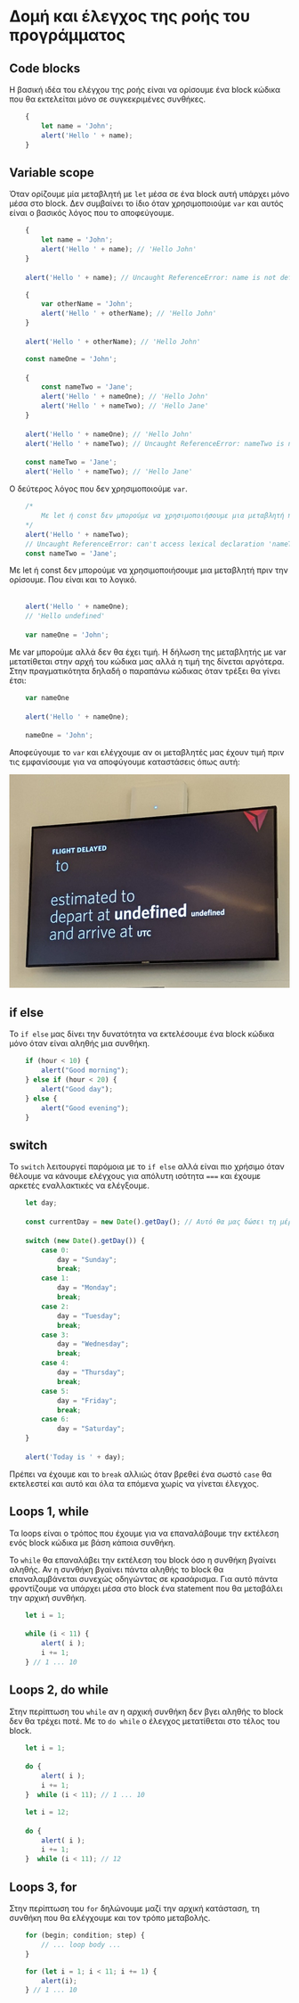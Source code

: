 # Δομή και έλεγχος της ροής του προγράμματος

## Code blocks

Η βασική ιδέα του ελέγχου της ροής είναι να ορίσουμε ένα block κώδικα που θα εκτελείται μόνο σε συγκεκριμένες συνθήκες.

```js
    {
        let name = 'John';
        alert('Hello ' + name);
    }
```

## Variable scope

Όταν ορίζουμε μία μεταβλητή με `let` μέσα σε ένα block αυτή υπάρχει μόνο μέσα στο block.
Δεν συμβαίνει το ίδιο όταν χρησιμοποιούμε `var` και αυτός είναι ο βασικός λόγος που το αποφεύγουμε.

```js
    {
        let name = 'John';
        alert('Hello ' + name); // 'Hello John'
    }

    alert('Hello ' + name); // Uncaught ReferenceError: name is not defined
```


```js
    {
        var otherName = 'John';
        alert('Hello ' + otherName); // 'Hello John'
    }

    alert('Hello ' + otherName); // 'Hello John'
```

```js
    const nameOne = 'John';

    {
        const nameTwo = 'Jane';
        alert('Hello ' + nameOne); // 'Hello John'
        alert('Hello ' + nameTwo); // 'Hello Jane'
    }

    alert('Hello ' + nameOne); // 'Hello John'
    alert('Hello ' + nameTwo); // Uncaught ReferenceError: nameTwo is not defined

    const nameTwo = 'Jane';
    alert('Hello ' + nameTwo); // 'Hello Jane'

```

Ο δεύτερος λόγος που δεν χρησιμοποιούμε `var`.

```js
    /*
        Με let ή const δεν μπορούμε να χρησιμοποιήσουμε μια μεταβλητή πριν την ορίσουμε.
    */
    alert('Hello ' + nameTwo);
    // Uncaught ReferenceError: can't access lexical declaration 'nameTwo' before initialization
    const nameTwo = 'Jane';  
```

Με let ή const δεν μπορούμε να χρησιμοποιήσουμε μια μεταβλητή πριν την ορίσουμε. Που είναι και το λογικό.

```js

    alert('Hello ' + nameOne);
    // 'Hello undefined'

    var nameOne = 'John'; 
```

Με var μπορούμε αλλά δεν θα έχει τιμή. Η δήλωση της μεταβλητής με var μετατίθεται στην αρχή του κώδικα μας αλλά η τιμή της δίνεται αργότερα.
Στην πραγματικότητα δηλαδή ο παραπάνω κώδικας όταν τρέξει θα γίνει έτσι:

```js
    var nameOne

    alert('Hello ' + nameOne);

    nameOne = 'John'; 
```

Αποφεύγουμε το `var` και ελέγχουμε αν οι μεταβλητές μας έχουν τιμή πριν τις εμφανίσουμε για να αποφύγουμε καταστάσεις όπως αυτή:

![Screen with code errors](/images/screen-with-error.jpg "Screen with code errors")

## if else

Το `if else` μας δίνει την δυνατότητα να εκτελέσουμε ένα block κώδικα μόνο όταν είναι αληθής μια συνθήκη.

```js
    if (hour < 10) {
        alert("Good morning");
    } else if (hour < 20) {
        alert("Good day");
    } else {
        alert("Good evening");
    } 
```

## switch

Το `switch` λειτουργεί παρόμοια με το `if else` αλλά είναι πιο χρήσιμο όταν θέλουμε να κάνουμε ελέγχους για απόλυτη ισότητα `===` και έχουμε αρκετές εναλλακτικές να ελέγξουμε.

```js
    let day;

    const currentDay = new Date().getDay(); // Αυτό θα μας δώσει τη μέρα της βδομάδας σαν αριθμό απο 0 - 6.

    switch (new Date().getDay()) {
        case 0:
            day = "Sunday";
            break;
        case 1:
            day = "Monday";
            break;
        case 2:
            day = "Tuesday";
            break;
        case 3:
            day = "Wednesday";
            break;
        case 4:
            day = "Thursday";
            break;
        case 5:
            day = "Friday";
            break;
        case 6:
            day = "Saturday";
    }

    alert('Today is ' + day);
```

Πρέπει να έχουμε και το `break` αλλιώς όταν βρεθεί ένα σωστό `case` θα εκτελεστεί και αυτό και όλα τα επόμενα χωρίς να γίνεται έλεγχος.

## Loops 1, while

Τα loops είναι ο τρόπος που έχουμε για να επαναλάβουμε την εκτέλεση ενός block κώδικα με βάση κάποια συνθήκη.

Το `while` θα επαναλάβει την εκτέλεση του block όσο η συνθήκη βγαίνει αληθής. Αν η συνθήκη βγαίνει πάντα αληθής το block θα επαναλαμβάνεται συνεχώς οδηγώντας σε κρασάρισμα. Για αυτό πάντα φροντίζουμε να υπάρχει μέσα στο block ένα statement που θα μεταβάλει την αρχική συνθήκη.


```js
    let i = 1;

    while (i < 11) {
        alert( i );
        i += 1;
    } // 1 ... 10
```

## Loops 2, do while

Στην περίπτωση του `while` αν η αρχική συνθήκη δεν βγει αληθής το block δεν θα τρέχει ποτέ. Με το `do while` ο έλεγχος μετατίθεται στο τέλος του block.

```js
    let i = 1;

    do {
        alert( i );
        i += 1;
    }  while (i < 11); // 1 ... 10
```

```js
    let i = 12;

    do {
        alert( i );
        i += 1;
    }  while (i < 11); // 12
```

## Loops 3, for

Στην περίπτωση του `for` δηλώνουμε μαζί την αρχική κατάσταση, τη συνθήκη που θα ελέγχουμε και τον τρόπο μεταβολής.

```js
    for (begin; condition; step) {
        // ... loop body ...
    }
```

```js
    for (let i = 1; i < 11; i += 1) { 
        alert(i);
    } // 1 ... 10
```